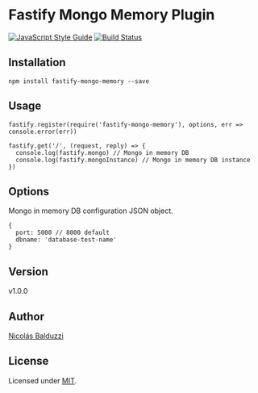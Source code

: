 # Fastify Mongo Memory Plugin

[![JavaScript Style Guide](https://img.shields.io/badge/code_style-standard-brightgreen.svg)](https://standardjs.com)
[![Build Status](https://travis-ci.org/chapuletta/fastify-mongo-memory.svg?branch=master)](https://travis-ci.org/chapuletta/fastify-mongo-memory)

## Installation

```
npm install fastify-mongo-memory --save
```

## Usage

```
fastify.register(require('fastify-mongo-memory'), options, err => console.error(err))

fastify.get('/', (request, reply) => {
  console.log(fastify.mongo) // Mongo in memory DB
  console.log(fastify.mongoInstance) // Mongo in memory DB instance
}) 
```

## Options

Mongo in memory DB configuration JSON object.

```
{
  port: 5000 // 8000 default
  dbname: 'database-test-name'
}
```

## Version

v1.0.0

## Author

[Nicolás Balduzzi](nico.balduzzi@gmail.com)

## License

Licensed under [MIT](./LICENSE).
